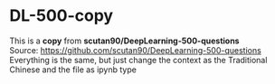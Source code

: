 # DL-500-copy
This is a **copy** from **scutan90/DeepLearning-500-questions**<br>
Source: https://github.com/scutan90/DeepLearning-500-questions<br>
Everything is the same, but just change the context as the Traditional Chinese and the file as ipynb type
